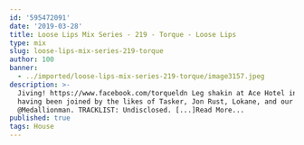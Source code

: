 ```yaml
---
id: '595472091'
date: '2019-03-28'
title: Loose Lips Mix Series - 219 - Torque - Loose Lips
type: mix
slug: loose-lips-mix-series-219-torque
author: 100
banner:
  - ../imported/loose-lips-mix-series-219-torque/image3157.jpeg
description: >-
  Jiving! https://www.facebook.com/torqueldn Leg shakin at Ace Hotel in Miranda,
  having been joined by the likes of Tasker, Jon Rust, Lokane, and our very own
  @Medallionman. TRACKLIST: Undisclosed. [...]Read More...
published: true
tags: House
---
```


